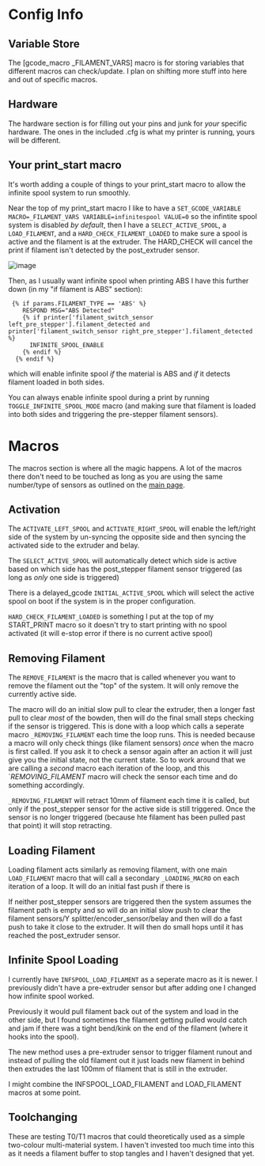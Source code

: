 # Config Info

## Variable Store

The [gcode_macro _FILAMENT_VARS] macro is for storing variables that different macros can check/update. I plan on shifting more stuff into here and out of specific macros.

## Hardware

The hardware section is for filling out your pins and junk for *your* specific hardware. The ones in the included .cfg is what my printer is running, yours will be different.

## Your print_start macro

It's worth adding a couple of things to your print_start macro to allow the infinite spool system to run smoothly.

Near the top of my print_start macro I like to have a `SET_GCODE_VARIABLE MACRO=_FILAMENT_VARS VARIABLE=infinitespool VALUE=0` so the infintite spool system is
disabled *by default*, then I have a `SELECT_ACTIVE_SPOOL`, a `LOAD_FILAMENT`, and a `HARD_CHECK_FILAMENT_LOADED` to make sure a spool is active and the filament is
at the extruder.
The HARD_CHECK will cancel the print if filament isn't detected by the post_extruder sensor.

![image](https://github.com/user-attachments/assets/41eb758c-2239-40f6-9482-afed015a1207)




Then, as I usually want infinite spool when printing ABS I have this further down (in my "if filament is ABS" section):
```
 {% if params.FILAMENT_TYPE == 'ABS' %}
    RESPOND MSG="ABS Detected"
    {% if printer['filament_switch_sensor left_pre_stepper'].filament_detected and printer['filament_switch_sensor right_pre_stepper'].filament_detected %}
      INFINITE_SPOOL_ENABLE
    {% endif %}
  {% endif %}
```
which will enable infinite spool *if* the material is ABS and *if* it detects filament loaded in both sides.

You can always enable infinite spool during a print by running `TOGGLE_INFINITE_SPOOL_MODE` macro (and making sure that filament is loaded into both sides and triggering the pre-stepper filament sensors).


# Macros

The macros section is where all the magic happens. A lot of the macros there don't need to be touched as long as you are using the same number/type of sensors as outlined on the [main page](.).

## Activation

The `ACTIVATE_LEFT_SPOOL` and `ACTIVATE_RIGHT_SPOOL` will enable the left/right side of the system by un-syncing the opposite side and then syncing the activated side to the extruder and belay.

The `SELECT_ACTIVE_SPOOL` will automatically detect which side is active based on which side has the post_stepper filament sensor triggered (as long as *only* one side is triggered)

There is a delayed_gcode `INITIAL_ACTIVE_SPOOL` which will select the active spool on boot if the system is in the proper configuration.

`HARD_CHECK_FILAMENT_LOADED` is something I put at the top of my START_PRINT macro so it doesn't try to start printing with no spool activated (it will e-stop error if there is no current active spool)

## Removing Filament

The `REMOVE_FILAMENT` is the macro that is called whenever you want to remove the filament out the "top" of the system. It will only remove the currently active side.

The macro will do an initial slow pull to clear the extruder, then a longer fast pull to clear *most* of the bowden, then will do the final small steps checking if the sensor is triggered.
This is done with a loop which calls a seperate macro `_REMOVING_FILAMENT` each time the loop runs. This is needed because a macro will only check things (like filament sensors) *once* when the macro is first called. If you ask it to check a sensor again after an action it will just give you the initial state, not the current state.
So to work around that we are calling a *second* macro each iteration of the loop, and this `_REMOVING_FILAMENT_ macro will check the sensor each time and do something accordingly.

`_REMOVING_FILAMENT` will retract 10mm of filament each time it is called, but only if the post_stepper sensor for the active side is still triggered. Once the sensor is no longer triggered (because hte filament has been pulled past that point) it will stop retracting.

## Loading Filament

Loading filament acts similarly as removing filament, with one main `LOAD_FILAMENT` macro that will call a secondary `_LOADING_MACRO` on each iteration of a loop. It will do an initial fast push if there is 

If neither post_stepper sensors are triggered then the system assumes the filament path is empty and so will do an initial slow push to clear the filament sensors/Y splitter/encoder_sensor/belay and then will do a fast push to take it close to the extruder.
It will then do small hops until it has reached the post_extruder sensor.

## Infinite Spool Loading

I currently have `INFSPOOL_LOAD_FILAMENT` as a seperate macro as it is newer. I previously didn't have a pre-extruder sensor but after adding one I changed how infinite spool worked. 

Previously it would pull filament back out of the system and load in the other side, but I found sometimes the filament getting pulled would catch and jam if there was a tight bend/kink on the end of the filament (where it hooks into the spool).

The new method uses a pre-extruder sensor to trigger filament runout and instead of pulling the old filament out it just loads new filament in behind then extrudes the last 100mm of filament that is still in the extruder.

I might combine the INFSPOOL_LOAD_FILAMENT and LOAD_FILAMENT macros at some point.

## Toolchanging

These are testing T0/T1 macros that could theoretically used as a simple two-colour multi-material system. I haven't invested too much time into this as it needs a filament buffer to stop tangles and I haven't designed that yet.
